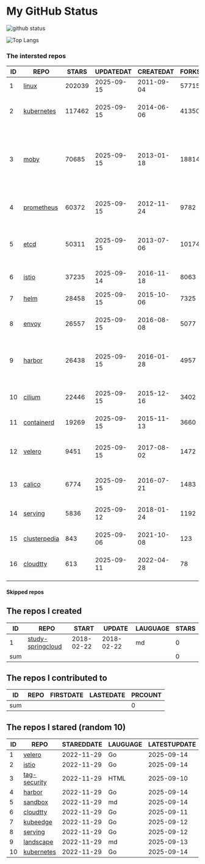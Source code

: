 # My GitHub Status

<img src="https://github-readme-stats-1.yihong0618.vercel.app/api?username=daoqingniu&show_icons=true&&&hide_title=true&count_private=true" alt="github status" />

![Top Langs](https://github-readme-stats-1.yihong0618.vercel.app/api/top-langs/?username=daoqingniu&layout=compact)

<!--START_SECTION:github_repos-->
### The intersted repos
| ID |                              REPO                               | STARS  | UPDATEDAT  | CREATEDAT  | FORKSCOUNT |                                                DESCRIPTIONS                                                |
|----|-----------------------------------------------------------------|--------|------------|------------|------------|------------------------------------------------------------------------------------------------------------|
|  1 | [linux](https://github.com/torvalds/linux)                      | 202039 | 2025-09-15 | 2011-09-04 |      57715 | Linux kernel source tree                                                                                   |
|  2 | [kubernetes](https://github.com/kubernetes/kubernetes)          | 117462 | 2025-09-15 | 2014-06-06 |      41350 | Production-Grade Container Scheduling and Management                                                       |
|  3 | [moby](https://github.com/moby/moby)                            |  70685 | 2025-09-15 | 2013-01-18 |      18814 | The Moby Project - a collaborative project for the container ecosystem to assemble container-based systems |
|  4 | [prometheus](https://github.com/prometheus/prometheus)          |  60372 | 2025-09-15 | 2012-11-24 |       9782 | The Prometheus monitoring system and time series database.                                                 |
|  5 | [etcd](https://github.com/etcd-io/etcd)                         |  50311 | 2025-09-15 | 2013-07-06 |      10174 | Distributed reliable key-value store for the most critical data of a distributed system                    |
|  6 | [istio](https://github.com/istio/istio)                         |  37235 | 2025-09-14 | 2016-11-18 |       8063 | Connect, secure, control, and observe services.                                                            |
|  7 | [helm](https://github.com/helm/helm)                            |  28458 | 2025-09-15 | 2015-10-06 |       7325 | The Kubernetes Package Manager                                                                             |
|  8 | [envoy](https://github.com/envoyproxy/envoy)                    |  26557 | 2025-09-15 | 2016-08-08 |       5077 | Cloud-native high-performance edge/middle/service proxy                                                    |
|  9 | [harbor](https://github.com/goharbor/harbor)                    |  26438 | 2025-09-15 | 2016-01-28 |       4957 | An open source trusted cloud native registry project that stores, signs, and scans content.                |
| 10 | [cilium](https://github.com/cilium/cilium)                      |  22446 | 2025-09-15 | 2015-12-16 |       3402 | eBPF-based Networking, Security, and Observability                                                         |
| 11 | [containerd](https://github.com/containerd/containerd)          |  19269 | 2025-09-15 | 2015-11-13 |       3660 | An open and reliable container runtime                                                                     |
| 12 | [velero](https://github.com/vmware-tanzu/velero)                |   9451 | 2025-09-15 | 2017-08-02 |       1472 | Backup and migrate Kubernetes applications and their persistent volumes                                    |
| 13 | [calico](https://github.com/projectcalico/calico)               |   6774 | 2025-09-15 | 2016-07-21 |       1483 | Cloud native networking and network security                                                               |
| 14 | [serving](https://github.com/knative/serving)                   |   5836 | 2025-09-12 | 2018-01-24 |       1192 | Kubernetes-based, scale-to-zero, request-driven compute                                                    |
| 15 | [clusterpedia](https://github.com/clusterpedia-io/clusterpedia) |    843 | 2025-09-06 | 2021-10-08 |        123 | The Encyclopedia of Kubernetes clusters                                                                    |
| 16 | [cloudtty](https://github.com/cloudtty/cloudtty)                |    613 | 2025-09-11 | 2022-04-28 |         78 | A Friendly Kubernetes CloudShell (Web Terminal) !                                                          |



#### Skipped repos
<!--END_SECTION:github_repos-->

<!--START_SECTION:my_github-->
## The repos I created
| ID  |                                 REPO                                 |   START    |   UPDATE   | LAUGUAGE | STARS |
|-----|----------------------------------------------------------------------|------------|------------|----------|-------|
|   1 | [study-springcloud](https://github.com/daoqingniu/study-springcloud) | 2018-02-22 | 2018-02-22 | md       |     0 |
| sum |                                                                      |            |            |          |     0 |

## The repos I contributed to
| ID  | REPO | FIRSTDATE | LASTEDATE | PRCOUNT |
|-----|------|-----------|-----------|---------|
| sum |      |           |           |       0 |

## The repos I stared (random 10)
| ID |                          REPO                          | STAREDDATE | LAUGUAGE | LATESTUPDATE |
|----|--------------------------------------------------------|------------|----------|--------------|
|  1 | [velero](https://github.com/vmware-tanzu/velero)       | 2022-11-29 | Go       | 2025-09-14   |
|  2 | [istio](https://github.com/istio/istio)                | 2022-11-29 | Go       | 2025-09-14   |
|  3 | [tag-security](https://github.com/cncf/tag-security)   | 2022-11-29 | HTML     | 2025-09-10   |
|  4 | [harbor](https://github.com/goharbor/harbor)           | 2022-11-29 | Go       | 2025-09-14   |
|  5 | [sandbox](https://github.com/cncf/sandbox)             | 2022-11-29 | md       | 2025-09-14   |
|  6 | [cloudtty](https://github.com/cloudtty/cloudtty)       | 2022-11-29 | Go       | 2025-09-11   |
|  7 | [kubeedge](https://github.com/kubeedge/kubeedge)       | 2022-11-29 | Go       | 2025-09-12   |
|  8 | [serving](https://github.com/knative/serving)          | 2022-11-29 | Go       | 2025-09-12   |
|  9 | [landscape](https://github.com/cncf/landscape)         | 2022-11-29 | md       | 2025-09-13   |
| 10 | [kubernetes](https://github.com/kubernetes/kubernetes) | 2022-11-29 | Go       | 2025-09-14   |

<!--END_SECTION:my_github-->
